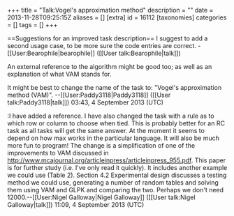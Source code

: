 +++
title = "Talk:Vogel's approximation method"
description = ""
date = 2013-11-28T09:25:15Z
aliases = []
[extra]
id = 16112
[taxonomies]
categories = []
tags = []
+++

==Suggestions for an improved task description==
I suggest to add a second usage case, to be more sure the code entries are correct. -[[User:Bearophile|bearophile]] ([[User talk:Bearophile|talk]])

An external reference to the algorithm might be good too; as well as an explanation of what VAM stands for.

It might be best to change the name of the task to: "Vogel's approximation method (VAM)". --[[User:Paddy3118|Paddy3118]] ([[User talk:Paddy3118|talk]]) 03:43, 4 September 2013 (UTC)

:I have added a reference. I have also changed the task with a rule as to which row or column to choose when tied. This is probably better for an RC task as all tasks will get the same answer. At the moment it seems to depend on how max works in the particular language. It will also be much more fun to program! The change is a simplification of one of the improvements to VAM discussed in  http://www.mcajournal.org/articleinpress/articleinpress_955.pdf. This paper is for further study (i.e. I've only read it quickly). It includes another example we could use (Table 2). Section 4.2 Experimental design discusses a testing method we could use, generating a number of random tables and solving them using VAM and GLPK and comparing the two. Perhaps we don't need 12000.--[[User:Nigel Galloway|Nigel Galloway]] ([[User talk:Nigel Galloway|talk]]) 11:09, 4 September 2013 (UTC)
